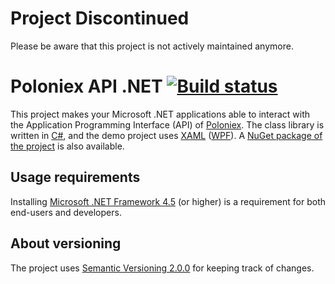 # Project Discontinued
Please be aware that this project is not actively maintained anymore.

# Poloniex API .NET [![Build status](https://ci.appveyor.com/api/projects/status/dnp9i3t6sexv9tpa?svg=true)](https://ci.appveyor.com/project/kripod/poloniexapi-net)
This project makes your Microsoft .NET applications able to interact with the Application Programming Interface (API) of [Poloniex][].
The class library is written in [C#][], and the demo project uses [XAML][] ([WPF][]). A [NuGet package of the project][] is also available.

[Poloniex]: https://www.poloniex.com
[C#]: http://wikipedia.org/wiki/C_Sharp_%28programming_language%29
[XAML]: http://wikipedia.org/wiki/XAML
[WPF]: http://wikipedia.org/wiki/Windows_Presentation_Foundation
[NuGet package of the project]: https://www.nuget.org/packages/PoloniexApi.Net

## Usage requirements
Installing [Microsoft .NET Framework 4.5][] (or higher) is a requirement for both end-users and developers.

[Microsoft .NET Framework 4.5]: http://www.microsoft.com/download/details.aspx?id=30653

## About versioning
The project uses [Semantic Versioning 2.0.0][] for keeping track of changes.

[Semantic Versioning 2.0.0]: http://semver.org/spec/v2.0.0.html
